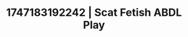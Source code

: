 ---
categories:
- Femdom wrestling
- Erotic art direction
- Coworker crush
- Erotic transformation
- Safe for work
image: /assets/images/1747183192242.jpg
layout: post
seo:
  description: Featured content with premium Scat Fetish, ABDL Play. HD images available.
  keywords: Scat Fetish, ABDL Play
  og_image: /assets/images/1747183192242.jpg
  schema_type: VisualArtwork
tags:
- '#1747183192242'
- Scat Fetish
- ABDL Play
title: 1747183192242 | Scat Fetish ABDL Play
---